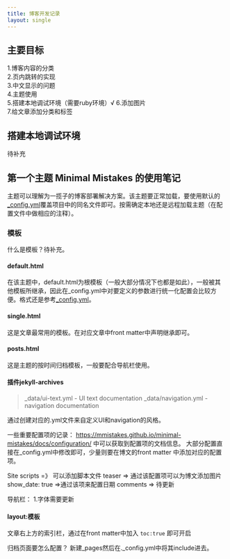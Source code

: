 ```yaml
---
title: 博客开发记录
layout: single
---
```


## 主要目标
1.博客内容的分类    
2.页内跳转的实现    
3.中文显示的问题  
4.主题使用  
5.搭建本地调试环境（需要ruby环境）√
6.添加图片  
7.给文章添加分类和标签

## 搭建本地调试环境
待补充

## 第一个主题 Minimal Mistakes 的使用笔记
主题可以理解为一揽子的博客部署解决方案。该主题要正常加载，要使用默认的[_config.yml](https://github.com/mmistakes/minimal-mistakes/blob/master/_config.yml)覆盖项目中的同名文件即可。按需确定本地还是远程加载主题（在配置文件中做相应的注释）。

### 模板  
什么是模板？待补充。
#### default.html
在该主题中，default.html为根模板（一般大部分情况下也都是如此），一般被其他模板所继承，因此在_config.yml中对要定义的参数进行统一化配置会比较方便。格式还是参考[_config.yml](https://github.com/mmistakes/minimal-mistakes/blob/master/_config.yml)。
#### single.html
这是文章最常用的模板。在对应文章中front matter中声明继承即可。
#### posts.html
这是主题的按时间归档模板，一般要配合导航栏使用。

#### 插件jekyll-archives


>_data/ui-text.yml - UI text documentation
>_data/navigation.yml - navigation documentation  

通过创建对应的.yml文件来自定义UI和navigation的风格。

一些重要配置项的记录：
https://mmistakes.github.io/minimal-mistakes/docs/configuration/ 中可以获取到配置项的文档信息。
大部分配置直接在_config.yml中修改即可，少量则要在博文的front matter 中添加对应的配置项。


Site scripts =》 可以添加脚本文件
teaser => 通过该配置项可以为博文添加图片
show_date: true =>通过该项来配置日期
comments => 待更新



导航栏：
1.字体需要更新

#### layout:模板

文章右上方的索引栏，通过在front matter中加入 ```toc:true``` 即可开启


归档页面要怎么配置？
新建_pages然后在._config.yml中将其include进去。